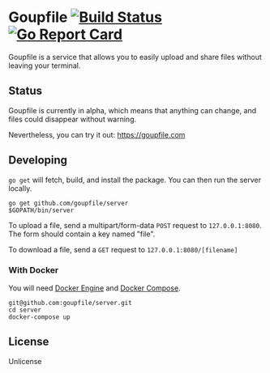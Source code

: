 # Goupfile [![Build Status](https://travis-ci.org/goupfile/server.svg?branch=master)](https://travis-ci.org/goupfile/server) [![Go Report Card](https://goreportcard.com/badge/github.com/goupfile/server)](https://goreportcard.com/report/github.com/goupfile/server)

Goupfile is a service that allows you to easily upload and share files without
leaving your terminal.

## Status

Goupfile is currently in alpha, which means that anything can change, and files
could disappear without warning.

Nevertheless, you can try it out: https://goupfile.com

## Developing

`go get` will fetch, build, and install the package. You can then run the
server locally.

```
go get github.com/goupfile/server
$GOPATH/bin/server
```

To upload a file, send a multipart/form-data `POST` request to `127.0.0.1:8080`.
The form should contain a key named "file".

To download a file, send a `GET` request to `127.0.0.1:8080/[filename]`

### With Docker

You will need [Docker Engine](https://docs.docker.com/install/) and
[Docker Compose](https://docs.docker.com/compose/).

```
git@github.com:goupfile/server.git
cd server
docker-compose up
```

## License

Unlicense
